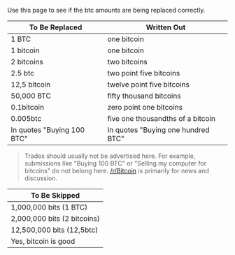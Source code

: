 Use this page to see if the btc amounts are being replaced correctly.

|To Be Replaced|Written Out|
|-|-|
|1 BTC|one bitcoin  
|1 bitcoin|one bitcoin|  
|2 bitcoins|two bitcoins|
|2.5 btc|two point five bitcoins|
|12,5 bitcoin|twelve point five bitcoins|
|50,000 BTC|fifty thousand bitcoins|
|0.1bitcoin|zero point one bitcoins|
|0.005btc|five one thousandths of a bitcoin|
|In quotes "Buying 100 BTC"|In quotes "Buying one hundred BTC"|

>Trades should usually not be advertised here. For example, submissions like "Buying 100 BTC" or "Selling my computer for bitcoins" do not belong here. <a href="/r/Bitcoin">/r/Bitcoin</a> is primarily for news and discussion.


|To Be Skipped|
|-|
|1,000,000 bits (1 BTC)|
|2,000,000 bits (2 bitcoins)|
|12,500,000 bits (12,5btc)|
|Yes, bitcoin is good|
